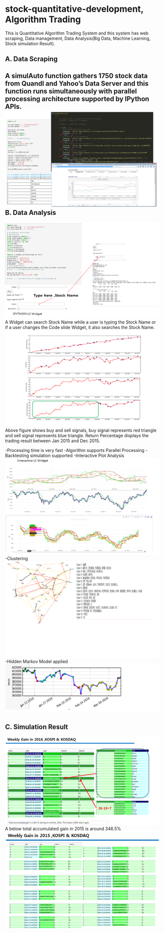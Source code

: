 # stock-quantitative-development, Algorithm Trading

This is Quantitative Algorithm Trading System and this system has web scraping, Data management, Data Analysis(Big Data, Machine Learning, Stock simulation Result).

A. Data Scraping
-----------------
A simulAuto function gathers 1750 stock data from Quandl and Yahoo’s Data Server and this function runs simultaneously with parallel processing architecture supported by IPython APIs.
![firefox](https://github.com/HGboda/AlgorithmTrading/raw/master/pic/scraping_js.png)
B. Data Analysis
-----------------
![ipython_widget](https://github.com/HGboda/AlgorithmTrading/raw/master/pic/ipython_widget.png)
A Widget can search Stock Name while a user is typing the Stock Name or if a user changes the Code slide Widget, it also searches the Stock Name.
![widget_result](https://github.com/HGboda/AlgorithmTrading/raw/master/pic/widget_result.png)
Above figure shows buy and sell signals, buy signal represents red triangle and sell signal represents blue triangle. Return Percentage displays the trading result between Jan 2015 and Dec 2015. 

-Processing time is very fast
-Algorithm supports Parallel Processing
-Backtesting simulation supported
-Interactive Plot Analysis
![plotly](https://github.com/HGboda/AlgorithmTrading/raw/master/pic/plotly.png)
-Clustering
![clustering](https://github.com/HGboda/AlgorithmTrading/raw/master/pic/clustering.png)
-Hidden Markov Model applied
![hmm](https://github.com/HGboda/AlgorithmTrading/raw/master/pic/hmm.png)

C. Simulation Result
-----------------
![2016 result](https://github.com/HGboda/AlgorithmTrading/raw/master/pic/2016_result.png)
A below total accumulated gain in 2015 is around 346.5%
![2015 result](https://github.com/HGboda/AlgorithmTrading/raw/master/pic/2015_result.png)

